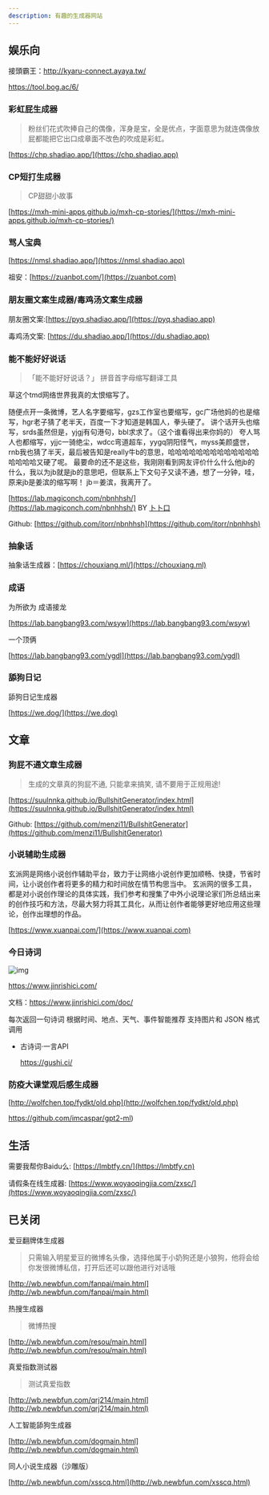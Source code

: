 ```yaml
---
description: 有趣的生成器网站
---
```



## 娱乐向

接頭霸王：http://kyaru-connect.ayaya.tw/

https://tool.bog.ac/6/

### 彩虹屁生成器

> 粉丝们花式吹捧自己的偶像，浑身是宝，全是优点，字面意思为就连偶像放屁都能把它出口成章面不改色的吹成是彩虹。

[https://chp.shadiao.app/](https://chp.shadiao.app)

### CP短打生成器

> CP甜甜小故事

[https://mxh-mini-apps.github.io/mxh-cp-stories/](https://mxh-mini-apps.github.io/mxh-cp-stories/)

### 骂人宝典

[https://nmsl.shadiao.app/](https://nmsl.shadiao.app)

祖安：[https://zuanbot.com/](https://zuanbot.com)

### 朋友圈文案生成器/毒鸡汤文案生成器

朋友圈文案:[https://pyq.shadiao.app/](https://pyq.shadiao.app)

毒鸡汤文案: [https://du.shadiao.app/](https://du.shadiao.app)

### 能不能好好说话

> 「能不能好好说话？」 拼音首字母缩写翻译工具

草这个tmd网络世界我真的太恨缩写了。

随便点开一条微博，艺人名字要缩写，gzs工作室也要缩写，gc广场他妈的也是缩写，hgr老子猜了老半天，百度一下才知道是韩国人，拳头硬了。 讲个话开头也缩写，srds虽然但是，yjgj有句港句，bbl求求了。（这个谁看得出来你妈的） 夸人骂人也都缩写，yjjc一骑绝尘，wdcc弯道超车，yygq阴阳怪气，myss美颜盛世，rnb我也猜了半天，最后被告知是really牛b的意思，哈哈哈哈哈哈哈哈哈哈哈哈哈哈哈哈哈又硬了呢。 最要命的还不是这些，我刚刚看到网友评价什么什么他jb的什么，我以为jb就是jb的意思吧，但联系上下文句子又读不通，想了一分钟，哇，原来jb是姜滨的缩写啊！ jb＝姜滨，我离开了。

[https://lab.magiconch.com/nbnhhsh/](https://lab.magiconch.com/nbnhhsh/) BY [卜卜口](https://weibo.com/reiove)

Github: [https://github.com/itorr/nbnhhsh](https://github.com/itorr/nbnhhsh)

### 抽象话

抽象话生成器：[https://chouxiang.ml/](https://chouxiang.ml)

### 成语

为所欲为 成语接龙

[https://lab.bangbang93.com/wsyw](https://lab.bangbang93.com/wsyw)

一个顶俩

[https://lab.bangbang93.com/ygdl](https://lab.bangbang93.com/ygdl)

### 舔狗日记

舔狗日记生成器

[https://we.dog/](https://we.dog)

## 文章

### 狗屁不通文章生成器

> 生成的文章真的狗屁不通, 只能拿来搞笑, 请不要用于正规用途!

[https://suulnnka.github.io/BullshitGenerator/index.html](https://suulnnka.github.io/BullshitGenerator/index.html)

Github: [https://github.com/menzi11/BullshitGenerator](https://github.com/menzi11/BullshitGenerator)

### 小说辅助生成器

玄派网是网络小说创作辅助平台，致力于让网络小说创作更加顺畅、快捷，节省时间，让小说创作者将更多的精力和时间放在情节构思当中。 玄派网的很多工具，都是对小说创作理论的具体实践，我们参考和搜集了中外小说理论家们所总结出来的创作技巧和方法，尽最大努力将其工具化，从而让创作者能够更好地应用这些理论，创作出理想的作品。

[https://www.xuanpai.com/](https://www.xuanpai.com)

### 今日诗词

![img](https://www.jinrishici.com/img/logo.png)

https://www.jinrishici.com/

文档：https://www.jinrishici.com/doc/

每次返回一句诗词
根据时间、地点、天气、事件智能推荐
支持图片和 JSON 格式调用

- 古诗词·一言API

  https://gushi.ci/

### 防疫大课堂观后感生成器

[http://wolfchen.top/fydkt/old.php](http://wolfchen.top/fydkt/old.php)

https://github.com/imcaspar/gpt2-ml)

## 生活

需要我帮你Baidu么: [https://lmbtfy.cn/](https://lmbtfy.cn)

请假条在线生成器: [https://www.woyaoqingjia.com/zxsc/](https://www.woyaoqingjia.com/zxsc/)

## 已关闭

爱豆翻牌体生成器

> 只需输入明星爱豆的微博名头像，选择他属于小奶狗还是小狼狗，他将会给你发很微博私信，打开后还可以跟他进行对话哦

[http://wb.newbfun.com/fanpai/main.html](http://wb.newbfun.com/fanpai/main.html)

热搜生成器

> 微博热搜

[http://wb.newbfun.com/resou/main.html](http://wb.newbfun.com/resou/main.html)

真爱指数测试器

> 测试真爱指数

[http://wb.newbfun.com/qrj214/main.html](http://wb.newbfun.com/qrj214/main.html)

人工智能舔狗生成器

[http://wb.newbfun.com/dogmain.html](http://wb.newbfun.com/dogmain.html)

同人小说生成器（沙雕版）

[http://wb.newbfun.com/xsscq.html](http://wb.newbfun.com/xsscq.html)

